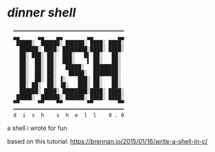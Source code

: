 # *dinner shell*
```
  ════════════════════════════════════
  ▄▄      ▄▄    ▄▄        ▄▄        ▄▄ 
   █████░  ██████░ ██████░ ████░ ████░ 
    ██████░ ████░ ████████░████░ ████░ 
    ██░ ███░ ██░  ███░   █▌ ██░   ██░ 
    ██░  ██░ ██░  ███░    ▌ ██░   ██░ 
    ██░  ██░ ██░   █████░   ████████░ 
    ██░  ██░ ██░    █████░  ████████░ 
    ██░  ██░ ██░ ▐░    ███░ ██░   ██░ 
    ██░ ██░  ██░ ▐█░   ███░ ██░   ██░ 
    ██████░ ████░ ████████░████░ ████░ 
   █████░  ██████░ ██████░ ████░ ████░ 
  ▀▀      ▀▀    ▀▀        ▀▀        ▀▀ 
  ════════════════════════════════════
  d  i  s  h    s  h  e  l  l    0 . 0
 ```
  a shell i wrote for fun

based on this tutorial: https://brennan.io/2015/01/16/write-a-shell-in-c/
